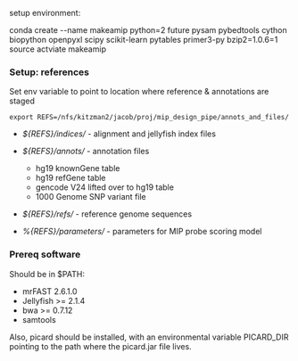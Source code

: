 setup environment:

conda create --name makeamip python=2 future pysam pybedtools cython biopython openpyxl scipy scikit-learn pytables primer3-py bzip2=1.0.6=1 
source actviate makeamip


### Setup: references

Set env variable to point to location where reference & annotations are staged
```
export REFS=/nfs/kitzman2/jacob/proj/mip_design_pipe/annots_and_files/

```
 
- *${REFS}/indices/* - alignment and jellyfish index files

- *${REFS}/annots/* - annotation files 
	- hg19 knownGene table
	- hg19 refGene table
	- gencode V24 lifted over to hg19 table
	- 1000 Genome SNP variant file

- *${REFS}/refs/* - reference genome sequences

- *%{REFS}/parameters/* - parameters for MIP probe scoring model

### Prereq software

Should be in $PATH:
- mrFAST 2.6.1.0
- Jellyfish >= 2.1.4
- bwa >= 0.7.12
- samtools

Also, picard should be installed, with an environmental variable PICARD_DIR pointing to the path where the picard.jar file lives.